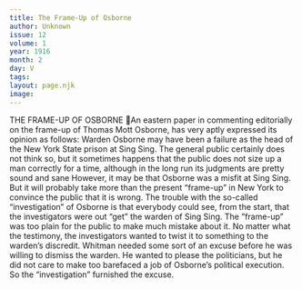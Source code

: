 ```yaml
---
title: The Frame-Up of Osborne
author: Unknown
issue: 12
volume: 1
year: 1916
month: 2
day: V
tags:
layout: page.njk
image:
---
```

THE FRAME-UP OF OSBORNE An eastern paper in commenting editorially on the frame-up of Thomas Mott Osborne, has very aptly expressed its opinion as follows: Warden Osborne may have been a failure as the head of the New York State prison at Sing Sing. The general public certainly does not think so, but it sometimes happens that the public does not size up a man correctly for a time, although in the long run its judgments are pretty sound and sane However, it may be that Osborne was a misfit at Sing Sing. But it will probably take more than the present “frame-up” in New York to convince the public that it is wrong. The trouble with the so-called “investigation” of Osborne is that everybody could see, from the start, that the investigators were out “get” the warden of Sing Sing. The ”frame-up” was too plain for the public to make much mistake about it. No matter what the testimony, the investigators wanted to twist it to something to the warden’s discredit. Whitman needed some sort of an excuse before he was willing to dismiss the warden. He wanted to please the politicians, but he did not care to make too barefaced a job of Osborne’s political execution. So the “investigation” furnished the excuse. 
